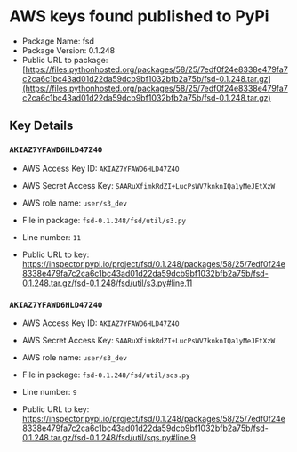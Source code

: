 # AWS keys found published to PyPi

* Package Name: fsd
* Package Version: 0.1.248
* Public URL to package: [https://files.pythonhosted.org/packages/58/25/7edf0f24e8338e479fa7c2ca6c1bc43ad01d22da59dcb9bf1032bfb2a75b/fsd-0.1.248.tar.gz](https://files.pythonhosted.org/packages/58/25/7edf0f24e8338e479fa7c2ca6c1bc43ad01d22da59dcb9bf1032bfb2a75b/fsd-0.1.248.tar.gz)

## Key Details

### `AKIAZ7YFAWD6HLD47Z4O`

* AWS Access Key ID: `AKIAZ7YFAWD6HLD47Z4O`
* AWS Secret Access Key: `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` 
* AWS role name: `user/s3_dev`
* File in package: `fsd-0.1.248/fsd/util/s3.py`
* Line number: `11`

* Public URL to key: https://inspector.pypi.io/project/fsd/0.1.248/packages/58/25/7edf0f24e8338e479fa7c2ca6c1bc43ad01d22da59dcb9bf1032bfb2a75b/fsd-0.1.248.tar.gz/fsd-0.1.248/fsd/util/s3.py#line.11



### `AKIAZ7YFAWD6HLD47Z4O`

* AWS Access Key ID: `AKIAZ7YFAWD6HLD47Z4O`
* AWS Secret Access Key: `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` 
* AWS role name: `user/s3_dev`
* File in package: `fsd-0.1.248/fsd/util/sqs.py`
* Line number: `9`

* Public URL to key: https://inspector.pypi.io/project/fsd/0.1.248/packages/58/25/7edf0f24e8338e479fa7c2ca6c1bc43ad01d22da59dcb9bf1032bfb2a75b/fsd-0.1.248.tar.gz/fsd-0.1.248/fsd/util/sqs.py#line.9



